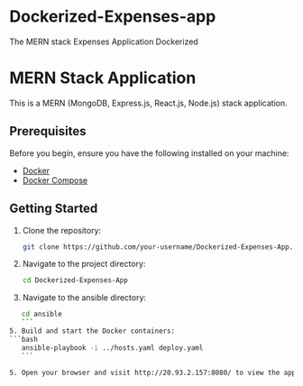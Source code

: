 # Dockerized-Expenses-app
The MERN stack Expenses Application Dockerized
# MERN Stack Application

This is a MERN (MongoDB, Express.js, React.js, Node.js) stack application.

## Prerequisites

Before you begin, ensure you have the following installed on your machine:

- [Docker](https://www.docker.com/)
- [Docker Compose](https://docs.docker.com/compose/)

## Getting Started

1. Clone the repository:

    ```bash
    git clone https://github.com/your-username/Dockerized-Expenses-App.git
    ```

2. Navigate to the project directory:

    ```bash
    cd Dockerized-Expenses-App
    ```

4. Navigate to the ansible directory:

 ```bash
    cd ansible
    ```
5. Build and start the Docker containers:
```bash
    ansible-playbook -i ../hosts.yaml deploy.yaml
    ```

5. Open your browser and visit http://20.93.2.157:8080/ to view the application.

